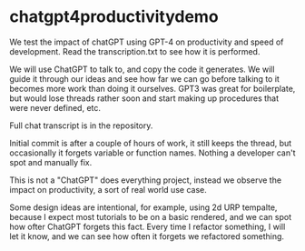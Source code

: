 # chatgpt4productivitydemo
We test the impact of chatGPT using GPT-4 on productivity and speed of development. Read the transcription.txt to see how it is performed.

We will use ChatGPT to talk to, and copy the code it generates. We will guide it through our ideas and see how far we can go before talking to it becomes more work than doing it ourselves. GPT3 was great for boilerplate, but would lose threads rather soon and start making up procedures that were never defined, etc.

Full chat transcript is in the repository.

Initial commit is after a couple of hours of work, it still keeps the thread, but occasionally it forgets variable or function names. Nothing a developer can't spot and manually fix.

This is not a "ChatGPT" does everything project, instead we observe the impact on productivity, a sort of real world use case.

Some design ideas are intentional, for example, using 2d URP tempalte, because I expect most tutorials to be on a basic rendered, and we can spot how ofter ChatGPT forgets this fact.
Every time I refactor something, I will let it know, and we can see how often it forgets we refactored something.
